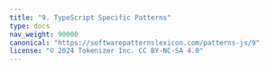 ```yaml
---
title: "9. TypeScript Specific Patterns"
type: docs
nav_weight: 90000
canonical: "https://softwarepatternslexicon.com/patterns-js/9"
license: "© 2024 Tokenizer Inc. CC BY-NC-SA 4.0"
---
```

